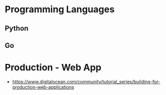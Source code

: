 # Programming Languages

## Python

## Go

# Production - Web App
- https://www.digitalocean.com/community/tutorial_series/building-for-production-web-applications
